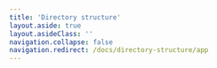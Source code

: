 ```yaml
---
title: 'Directory structure'
layout.aside: true
layout.asideClass: ''
navigation.collapse: false
navigation.redirect: /docs/directory-structure/app
---
```

